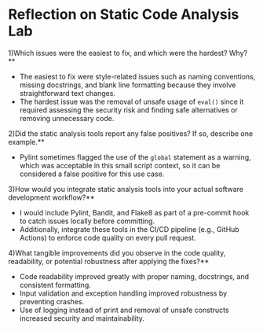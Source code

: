 # Reflection on Static Code Analysis Lab

1)Which issues were the easiest to fix, and which were the hardest? Why?**

- The easiest to fix were style-related issues such as naming conventions, missing docstrings, and blank line formatting because they involve straightforward text changes.
- The hardest issue was the removal of unsafe usage of `eval()` since it required assessing the security risk and finding safe alternatives or removing unnecessary code.

2)Did the static analysis tools report any false positives? If so, describe one example.**

- Pylint sometimes flagged the use of the `global` statement as a warning, which was acceptable in this small script context, so it can be considered a false positive for this use case.

3)How would you integrate static analysis tools into your actual software development workflow?**

- I would include Pylint, Bandit, and Flake8 as part of a pre-commit hook to catch issues locally before committing.
- Additionally, integrate these tools in the CI/CD pipeline (e.g., GitHub Actions) to enforce code quality on every pull request.

4)What tangible improvements did you observe in the code quality, readability, or potential robustness after applying the fixes?**

- Code readability improved greatly with proper naming, docstrings, and consistent formatting.
- Input validation and exception handling improved robustness by preventing crashes.
- Use of logging instead of print and removal of unsafe constructs increased security and maintainability.
